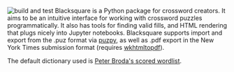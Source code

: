 ![build and test](https://github.com/pmaher86/blacksquare/actions/workflows/build-and-test.yaml/badge.svg)
Blacksquare is a Python package for crossword creators. It aims to be an intuitive interface for working with crossword puzzles programmatically. It also has tools for finding valid fills, and HTML rendering that plugs nicely into Jupyter notebooks. Blacksquare supports import and export from the .puz format via [puzpy](https://github.com/alexdej/puzpy), as well as .pdf export in the New York Times submission format (requires [wkhtmltopdf](https://wkhtmltopdf.org/)).

The default dictionary used is [Peter Broda's scored  wordlist](https://peterbroda.me/crosswords/wordlist/).